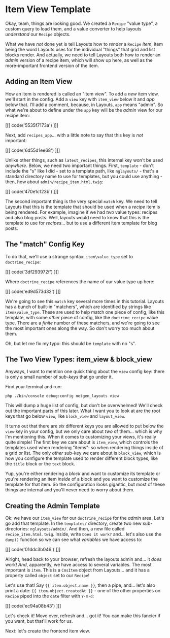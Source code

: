 # Item View Template

Okay, team, things are looking good. We created a `Recipe` "value type", a custom
query to load them, and a value converter to help layouts *understand* our `Recipe`
objects.

What we have *not* done yet is tell Layouts how to *render* a `Recipe` *item*, item
being the word Layouts uses for the individual "things" that grid and list blocks
render. And actually, we need to tell Layouts both how to render an *admin* version
of a recipe item, which will show up here, as well as the more-important frontend
version of the item.

## Adding an Item View

How an item is rendered is called an "item view". To add a *new* item view, we'll
start in the config. Add a `view` key with `item_view` below it and *app* below
that. I'll add a comment, because, in Layouts, `app` means "admin". So what we're
about to define under the `app` key will be the *admin* view for our recipe item:

[[[ code('5535f7173a') ]]]

Next, add `recipes_app`... with a little note to say that this key is *not* important:

[[[ code('6d55d1ee68') ]]]

Unlike other things, such as `latest_recipes`, this internal key won't be used
*anywhere*. Below, we need two important things. First, `template` - don't include
the "s" like I did - set to a template path, like `nglayouts/` - that's a standard
directory name to use for templates, but you could use anything - then, how about
`admin/recipe_item.html.twig`:

[[[ code('470e1c123b') ]]]

The second important thing is the very special `match` key. We need to tell Layouts
that this is the template that should be used when a *recipe* item is being
rendered. For example, imagine if we had *two* value types: recipes and also blog
posts. Well, layouts would need to know that this is the template to use for
*recipes*... but to use a different item template for blog posts.

## The "match" Config Key

To do that, we'll use a strange syntax: `item\value_type` set to `doctrine_recipe`:

[[[ code('3df293972f') ]]]

Where `doctrine_recipe` references the name of our value type up here:

[[[ code('ed9d573d32') ]]]

We're going to see this `match` key several more times in this tutorial. Layouts
has a bunch of built-in "matchers", which are identified by strings like
`item\value_type`. These are used to help match one piece of config, like
this template, with some *other* piece of config, like the `doctrine_recipe` value
type. There are a *finite* number of these matchers, and we're going to see the most
important ones along the way. So don't worry too much about them.

Oh, but let me fix my typo: this should be `template` with no "s".

## The Two View Types: item_view & block_view

Anyways, I want to mention one quick thing about the `view` config key: there is
only a small number of *sub-keys* that go under it.

Find your terminal and run:

```terminal
php ./bin/console debug:config netgen_layouts view
```

This will dump a huge list of config, but don't be overwhelmed! We'll check out
the important parts of this later. What I want you to look at are the root keys
that go below `view`, like `block_view` and `layout_view`.

It turns out that there are *six* different keys you are allowed to put below the
`view` key in your config, but we only care about *two* of them... which is why
I'm mentioning this. When it comes to customizing your views, it's really quite
simple! The first key we care about is `item_view`, which controls the templates
used when rendering "items": so when rendering things inside of a grid or list.
The only *other* sub-key we care about is `block_view`, which is how you configure
the template used to render different block types, like the `title` block or the
`text` block.

Yup, you're either rendering a *block* and want to customize its template or you're
rendering an item *inside* of a block and you want to customize the template for
that item. So the configuration looks gigantic, but most of these things are internal
and you'll never need to worry about them.

## Creating the Admin Template

Ok: we have our `item_view` for our `doctrine_recipe` for the *admin* area. Let's
go add that template. In the `templates/` directory, create two new sub-directories:
`nglayouts/admin/`. And then, a new file called `recipe_item.html.twig`. Inside,
write `Does it work?` and... let's also use the `dump()` function so we can see
what *variables* we have access to:

[[[ code('01ddc3b046') ]]]

Alright, head back to your browser, refresh the layouts admin and... it *does*
work! *And*, apparently, we have access to several variables. The most important
is `item`. This is a `CmsItem` object from Layouts... and it has a property
called `object` set to our `Recipe`!

Let's use that! Say `{{ item.object.name }}`, then a pipe, and... let's also print
a date: `{{ item.object.createdAt }}` - one of the other properties on `Recipe` piped
into the `date` filter with `Y-m-d`:

[[[ code('ec94a08b43') ]]]

Let's check it! Move over, refresh and... got it! You can make this fancier if
you want, but that'll work for us.

Next: let's create the frontend item view.
